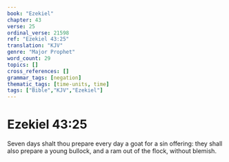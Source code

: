 ```yaml
---
book: "Ezekiel"
chapter: 43
verse: 25
ordinal_verse: 21598
ref: "Ezekiel 43:25"
translation: "KJV"
genre: "Major Prophet"
word_count: 29
topics: []
cross_references: []
grammar_tags: [negation]
thematic_tags: [time-units, time]
tags: ["Bible","KJV","Ezekiel"]
---
```


# Ezekiel 43:25

Seven days shalt thou prepare every day a goat for a sin offering: they shall also prepare a young bullock, and a ram out of the flock, without blemish.
